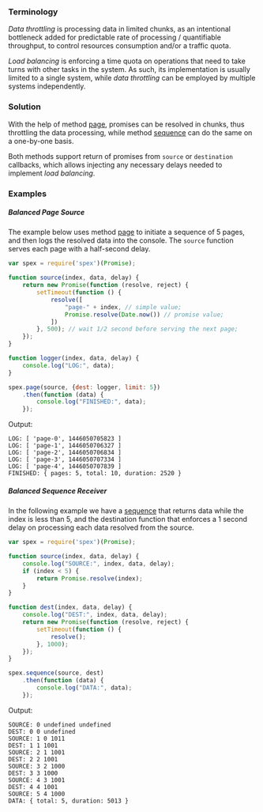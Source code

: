 ### Terminology

*Data throttling* is processing data in limited chunks, as an intentional bottleneck added for predictable rate of processing /
quantifiable throughput, to control resources consumption and/or a traffic quota.  
 
*Load balancing* is enforcing a time quota on operations that need to take turns with other tasks in the system.
As such, its implementation is usually limited to a single system, while *data throttling* can be employed by multiple systems independently.

### Solution

With the help of method [page], promises can be resolved in chunks, thus throttling the data processing, while method [sequence] can do the same
on a one-by-one basis. 
 
Both methods support return of promises from `source` or `destination` callbacks, which allows injecting any necessary
delays needed to implement *load balancing*.

### Examples

##### Balanced Page Source

The example below uses method [page] to initiate a sequence of 5 pages, and then logs the resolved data into the console.
The `source` function serves each page with a half-second delay.

```javascript
var spex = require('spex')(Promise);

function source(index, data, delay) {
    return new Promise(function (resolve, reject) {
        setTimeout(function () {
            resolve([
                "page-" + index, // simple value;
                Promise.resolve(Date.now()) // promise value;
            ])
        }, 500); // wait 1/2 second before serving the next page;
    });
}

function logger(index, data, delay) {
    console.log("LOG:", data);
}

spex.page(source, {dest: logger, limit: 5})
    .then(function (data) {
        console.log("FINISHED:", data);
    });
```

Output:

```
LOG: [ 'page-0', 1446050705823 ]
LOG: [ 'page-1', 1446050706327 ]
LOG: [ 'page-2', 1446050706834 ]
LOG: [ 'page-3', 1446050707334 ]
LOG: [ 'page-4', 1446050707839 ]
FINISHED: { pages: 5, total: 10, duration: 2520 }
```

##### Balanced Sequence Receiver

In the following example we have a [sequence] that returns data while the index is less than 5, and the
destination function that enforces a 1 second delay on processing each data resolved from the source.
 
```javascript 
var spex = require('spex')(Promise);

function source(index, data, delay) {
    console.log("SOURCE:", index, data, delay);
    if (index < 5) {
        return Promise.resolve(index);
    }
}

function dest(index, data, delay) {
    console.log("DEST:", index, data, delay);
    return new Promise(function (resolve, reject) {
        setTimeout(function () {
            resolve();
        }, 1000);
    });
}

spex.sequence(source, dest)
    .then(function (data) {
        console.log("DATA:", data);
    });
```

Output:

```
SOURCE: 0 undefined undefined
DEST: 0 0 undefined
SOURCE: 1 0 1011
DEST: 1 1 1001
SOURCE: 2 1 1001
DEST: 2 2 1001
SOURCE: 3 2 1000
DEST: 3 3 1000
SOURCE: 4 3 1001
DEST: 4 4 1001
SOURCE: 5 4 1000
DATA: { total: 5, duration: 5013 }
```

[page]:http://vitaly-t.github.io/spex/global.html#page
[sequence]:http://vitaly-t.github.io/spex/global.html#sequence

